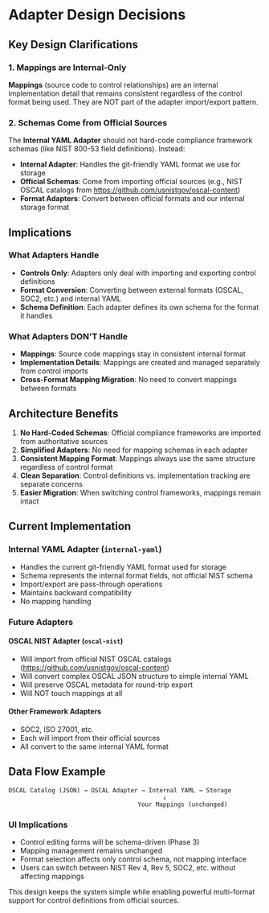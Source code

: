 # Adapter Design Decisions

## Key Design Clarifications

### 1. Mappings are Internal-Only
**Mappings** (source code to control relationships) are an internal implementation detail that remains consistent regardless of the control format being used. They are NOT part of the adapter import/export pattern.

### 2. Schemas Come from Official Sources  
The **Internal YAML Adapter** should not hard-code compliance framework schemas (like NIST 800-53 field definitions). Instead:

- **Internal Adapter**: Handles the git-friendly YAML format we use for storage
- **Official Schemas**: Come from importing official sources (e.g., NIST OSCAL catalogs from https://github.com/usnistgov/oscal-content)
- **Format Adapters**: Convert between official formats and our internal storage format

## Implications

### What Adapters Handle
- **Controls Only**: Adapters only deal with importing and exporting control definitions
- **Format Conversion**: Converting between external formats (OSCAL, SOC2, etc.) and internal YAML
- **Schema Definition**: Each adapter defines its own schema for the format it handles

### What Adapters DON'T Handle
- **Mappings**: Source code mappings stay in consistent internal format
- **Implementation Details**: Mappings are created and managed separately from control imports
- **Cross-Format Mapping Migration**: No need to convert mappings between formats

## Architecture Benefits

1. **No Hard-Coded Schemas**: Official compliance frameworks are imported from authoritative sources
2. **Simplified Adapters**: No need for mapping schemas in each adapter
3. **Consistent Mapping Format**: Mappings always use the same structure regardless of control format
4. **Clean Separation**: Control definitions vs. implementation tracking are separate concerns
5. **Easier Migration**: When switching control frameworks, mappings remain intact

## Current Implementation

### Internal YAML Adapter (`internal-yaml`)
- Handles the current git-friendly YAML format used for storage
- Schema represents the internal format fields, not official NIST schema
- Import/export are pass-through operations
- Maintains backward compatibility
- No mapping handling

### Future Adapters

#### OSCAL NIST Adapter (`oscal-nist`)
- Will import from official NIST OSCAL catalogs (https://github.com/usnistgov/oscal-content)
- Will convert complex OSCAL JSON structure to simple internal YAML
- Will preserve OSCAL metadata for round-trip export
- Will NOT touch mappings at all

#### Other Framework Adapters
- SOC2, ISO 27001, etc.
- Each will import from their official sources
- All convert to the same internal YAML format

## Data Flow Example

```
OSCAL Catalog (JSON) → OSCAL Adapter → Internal YAML → Storage
                                           ↓
                                    Your Mappings (unchanged)
```

### UI Implications
- Control editing forms will be schema-driven (Phase 3)
- Mapping management remains unchanged  
- Format selection affects only control schema, not mapping interface
- Users can switch between NIST Rev 4, Rev 5, SOC2, etc. without affecting mappings

This design keeps the system simple while enabling powerful multi-format support for control definitions from official sources.